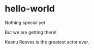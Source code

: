 # hello-world
Nothing special yet

But we are getting there!

Keanu Reeves is the greatest actor ever.  
